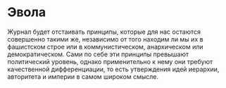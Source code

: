 # Эвола

Журнал будет отстаивать принципы, которые для нас остаются совершенно такими же, независимо от того находим ли мы их в фашистском строе или в коммунистическом, анархическом или демократическом. Сами по себе эти принципы превышают политический уровень, однако применительно к нему они требуют качественной дифференциации, то есть утверждения идей иерархии, авторитета и империи в самом широком смысле.
